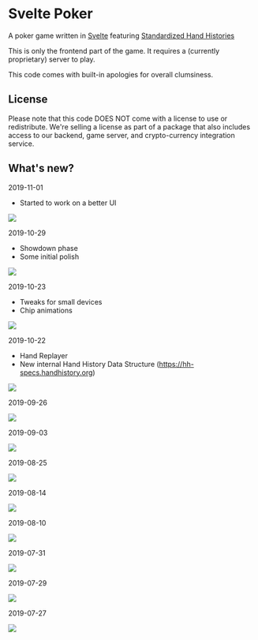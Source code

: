 # Svelte Poker 

A poker game written in [Svelte](https://svelte.dev) featuring [Standardized Hand Histories](https://hh-specs.handhistory.org)

This is only the frontend part of the game. It requires a (currently proprietary) server to play.

This code comes with built-in apologies for overall clumsiness. 

## License

Please note that this code DOES NOT come with a license to use or redistribute. We're selling a license as part of a package that also includes access to our backend, game server, and crypto-currency integration service.

## What's new?

2019-11-01

- Started to work on a better UI

![](https://i.imgur.com/NWZxD1K.png)

2019-10-29

- Showdown phase
- Some initial polish

![](https://i.imgur.com/feIe9pE.gif)

2019-10-23

- Tweaks for small devices
- Chip animations

![](https://i.imgur.com/jPaUf8l.gif)

2019-10-22

- Hand Replayer
- New internal Hand History Data Structure (https://hh-specs.handhistory.org)

![](https://i.imgur.com/dTCrsZa.gif)


2019-09-26

![](https://i.imgur.com/nSXsl7G.png)


2019-09-03

![](https://i.imgur.com/SDdIFFL.gif)

2019-08-25

![](https://i.imgur.com/VcdFDch.png)

2019-08-14

![](https://i.imgur.com/hH1Q1it.png)

2019-08-10

![](https://i.imgur.com/gGChJZK.png)

2019-07-31

![](https://i.imgur.com/842wRNF.png)

2019-07-29

![](https://i.imgur.com/dsLydcL.png)

2019-07-27

![](https://i.imgur.com/rfNev4u.png)
